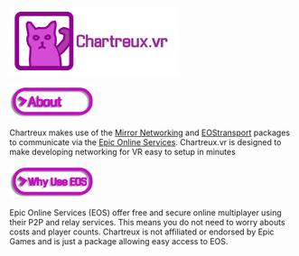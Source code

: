 ![ChartreuxLogo](https://github.com/TheScruffyKat/chartreux.vr/blob/main/github/ChartreuxGithub.png?raw=true)

![About](https://github.com/TheScruffyKat/chartreux.vr/blob/main/github/About%20(1).png?raw=true)

Chartreux makes use of the [Mirror Networking](https://github.com/vis2k/Mirror) and [EOStransport](https://github.com/FakeByte/EpicOnlineTransport) packages to communicate via the [Epic Online Services](https://dev.epicgames.com/en-US/services). Chartreux.vr is designed to make developing networking for VR easy to setup in minutes

![Why Use EOS](https://github.com/TheScruffyKat/chartreux.vr/blob/main/github/WhyUseEOS.png?raw=true)

Epic Online Services (EOS) offer free and secure online multiplayer using their P2P and relay services. This means you do not need to worry abouts costs and player counts. Chartreux is not affiliated or endorsed by Epic Games and is just a package allowing easy access to EOS.
